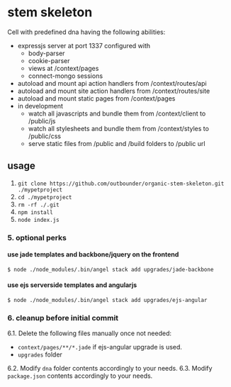 # stem skeleton

Cell with predefined dna having the following abilities:

* expressjs server at port 1337 configured with
  * body-parser
  * cookie-parser
  * views at /context/pages
  * connect-mongo sessions
* autoload and mount api action handlers from /context/routes/api
* autoload and mount site action handlers from /context/routes/site
* autoload and mount static pages from /context/pages
* in development 
  * watch all javascripts and bundle them from /context/client to /public/js
  * watch all stylesheets and bundle them from /context/styles to /public/css
  * serve static files from /public and /build folders to /public url

## usage

1. `git clone https://github.com/outbounder/organic-stem-skeleton.git ./mypetproject`
2. `cd ./mypetproject`
3. `rm -rf ./.git`
4. `npm install`
5. `node index.js`

### 5. optional perks

#### use jade templates and backbone/jquery on the frontend

    $ node ./node_modules/.bin/angel stack add upgrades/jade-backbone

#### use ejs serverside templates and angularjs

    $ node ./node_modules/.bin/angel stack add upgrades/ejs-angular

### 6. cleanup before initial commit

6.1. Delete the following files manually once not needed:

* `context/pages/**/*.jade` if ejs-angular upgrade is used.
* `upgrades` folder

6.2. Modify `dna` folder contents accordingly to your needs.
6.3. Modify `package.json` contents accordingly to your needs.